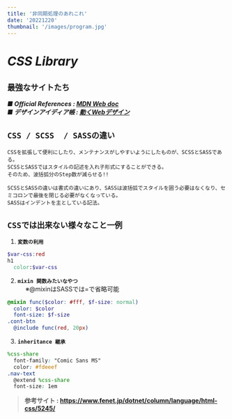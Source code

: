 ```yaml
---
title: '非同期処理のあれこれ'
date: '20221220'
thumbnail: '/images/program.jpg'
---
```


# ***CSS Library***

## **`最強なサイトたち`**
***■ Official References : [MDN Web doc](https://developer.mozilla.org/ja/docs/Web/CSS)***  
***■ デザインアイディア帳 : [動くWebデザイン](https://coco-factory.jp/ugokuweb/)***

## **`CSS / SCSS  / SASSの違い`**
```
CSSを拡張して便利にしたり、メンテナンスがしやすいようにしたものが、SCSSとSASSである。
SCSSとSASSではスタイルの記述を入れ子形式にすることができる。
そのため、波括弧分のStep数が減らせる!! 

SCSSとSASSの違いは書式の違いにあり、SASSは波括弧でスタイルを囲う必要はなくなり、セミコロンで最後を閉じる必要がなくなっている。
SASSはインデントを主としている記法。
```
## **`CSSでは出来ない様々なこと一例`**

1. **`変数の利用`**
```scss
$var-css:red
h1
  color:$var-css
```
2. **`mixin 関数みたいなやつ`**  
&emsp; ※@mixinはSASSでは=で省略可能
```scss
@mixin func($color: #fff, $f-size: normal)
  color: $color
  font-size: $f-size
.cont-btn
  @include func(red, 20px)
```
3. **`inheritance 継承`**
```scss
%css-share
  font-family: "Comic Sans MS"
  color: #fdeeef
.nav-text
  @extend %css-share
  font-size: 1em
```
> **参考サイト : <https://www.fenet.jp/dotnet/column/language/html-css/5245/>**
